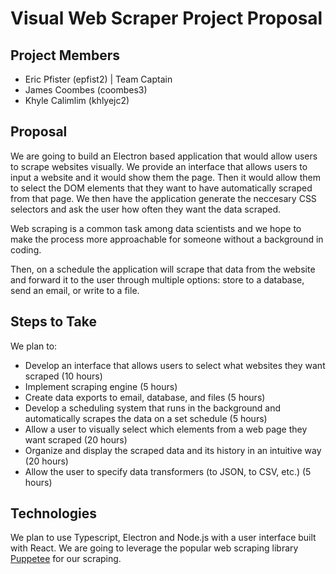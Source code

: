 # Visual Web Scraper Project Proposal

## Project Members
- Eric Pfister (epfist2) | Team Captain
- James Coombes (coombes3)
- Khyle Calimlim (khlyejc2)

## Proposal

We are going to build an Electron based application that would allow users to scrape websites visually. We provide an interface that allows users to input a website and it would show them the page. Then it would allow them to select the DOM elements that they want to have automatically scraped from that page. We then have the application generate the neccesary CSS selectors and ask the user how often they want the data scraped.

Web scraping is a common task among data scientists and we hope to make the process more approachable for someone without a background in coding.

Then, on a schedule the application will scrape that data from the website and forward it to the user through multiple options: store to a database, send an email, or write to a file.

## Steps to Take
We plan to:
- Develop an interface that allows users to select what websites they want scraped (10 hours)
- Implement scraping engine (5 hours)
- Create data exports to email, database, and files (5 hours)
- Develop a scheduling system that runs in the background and automatically scrapes the data on a set schedule (5 hours)
- Allow a user to visually select which elements from a web page they want scraped (20 hours)
- Organize and display the scraped data and its history in an intuitive way (20 hours)
- Allow the user to specify data transformers (to JSON, to CSV, etc.) (5 hours)

## Technologies
We plan to use Typescript, Electron and Node.js with a user interface built with React. We are going to leverage the popular web scraping library [Puppetee](https://pptr.dev/) for our scraping. 
